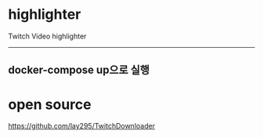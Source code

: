 # highlighter
Twitch Video highlighter

---
docker-compose up으로 실행
---

# open source <br />
https://github.com/lay295/TwitchDownloader
